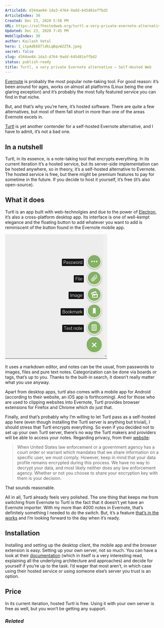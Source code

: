 ```yaml
---
ArticleId: d344ae84-1da3-4764-9add-645d81effbd2
ArticleIndex: 30
Created: Dec 23, 2020 5:58 PM
URL: https://selfhostedweb.org/turtl-a-very-private-evernote-alternative/
Updated: Dec 23, 2020 7:45 PM
WebClipIndex: 30
author: Kailash Vetal
hero: 1_itpAdE6O7ldkLqBqvW2ZTA.jpeg
secret: false
slug: d344ae84-1da3-4764-9add-645d81effbd2
status: publish-ready
title: Turtl, a very private Evernote alternative – Self-Hosted Web
---
```

[Evernote](https://evernote.com/) is probably the most popular note-taking tool. For good reason: it’s been around for ages, works on almost all platforms (Linux being the one glaring exception) and it’s probably the most fully featured service you can find in that niche.

But, and that’s why you’re here, it’s hosted software. There are quite a few alternatives, but most of them fall short in more than one of the areas Evernote excels in.

[Turtl](http://turtlapp.com/) is yet another contender for a self-hosted Evernote alternative, and I have to admit, it’s not a bad one.

## In a nutshell

Turtl, in its essence, is a note-taking tool that encrypts everything. In its current iteration it’s a hosted service, but its server-side implementation can be hosted anywhere, so in theory, it’s a self-hosted alternative to Evernote. The hosted service is free, but there might be premium features to pay for sometime in the future. If you decide to host it yourself, it’s free (it’s also open-source).

## What it does

Turtl is an app built with web-technolgies and due to the power of [Electron](https://github.com/electron/electron), it’s also a cross-platform desktop app. Its interface is one of well-kempt elegance and the floating button to add whatever you want to add is reminiscent of the button found in the Evernote mobile app.

![30%20b895f8dff34a4bc3873ec869c19a1924/turtl2.png](30%20b895f8dff34a4bc3873ec869c19a1924/turtl2.png)

It uses a markdown editor, and notes can be the usual, from passwords to images, files and pure text notes. Categorization can be done via boards or tags, that’s up to you. Thanks to the built-in search, it doesn’t really matter what you use anyway.

Apart from desktop apps, turtl also comes with a mobile app for Android (according to their website, an iOS app is forthcoming). And for those who are used to clipping websites into Evernote, Turtl provides browser extensions for Firefox and Chrome which do just that.

Finally, and that’s probably why I’m willing to let Turtl pass as a self-hosted app here (even though installing the Turtl server is anything but trivial), I should stress that Turtl encrypts everything. So even if you decided not to set up your own Turtl server, there’s no way the Turtl makers and providers will be able to access your notes. Regarding privacy, from their [website](https://turtlapp.com/privacy/):

> When United States law enforcement or a government agency has a court order or warrant which mandates that we share information on a specific user, we must comply. However, keep in mind that your data profile remains encrypted during this process. We have no way to decrypt your data, and most likely neither does any law enforcement agency. Whether or not you choose to share your encryption key with them is your decision.

That sounds reasonable.

All in all, Turtl already feels very polished. The one thing that keeps me from switching from Evernote to Turtl is the fact that it doesn’t yet have an Evernote importer. With my more than 4000 notes in Evernote, that’s definitely something I needed to do the switch. But, it’s a feature [that’s in the works](https://groups.google.com/forum/#!topic/turtl/y_-ownFVLgA) and I’m looking forward to the day when it’s ready.

## Installation

Installing and setting up the desktop client, the mobile app and the browser extension is easy. Setting up your own server, not so much. You can have a look at their [documentation](https://turtlapp.com/docs/) (which in itself is a very interesting read, explaining all the underlying architecture and approaches) and decide for yourself if you’re up to the task. I’d wager that most aren’t, in which case using their hosted service or using someone else’s server you trust is an option.

## Price

In its current iteration, hosted Turtl is free. Using it with your own server is free as well, but you won’t be getting any support.

### *Related*
